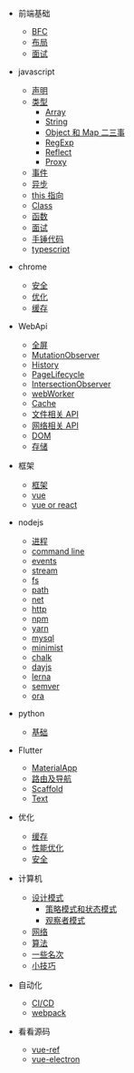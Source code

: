 - 前端基础

  - [BFC](css/BFC.md)
  - [布局](css/layout.md)
  - [面试](css/css面试点.md)

- javascript

  - [声明](js/声明.md)
  - [类型](js/内置类型.md)
    - [Array](js/array.md)
    - [String](js/string.md)
    - [Object 和 Map 二三事](js/Object.md)
    - [RegExp](js/RegExp.md)
    - [Reflect](js/Reflect.md)
    - [Proxy](js/proxy.md)
  - [事件](js/EventLoop.md)
  - [异步](js/Promise.md)
  - [this 指向](js/this指向.md)
  - [Class](js/Class.md)
  - [函数](js/函数.md)
  - [面试](js/interview.md)
  - [手锤代码](js/手写.md)
  - [typescript](js/typescript.md)

- chrome

  - [安全](chrome/safety.md)
  - [优化](chrome/performance.md)
  - [缓存](chrome/cache.md)

- WebApi

  - [全屏](webApi/fullscreen.md)
  - [MutationObserver](webApi/MutationObserver.md)
  - [History](webApi/History.md)
  - [PageLifecycle](webApi/PageLifecycle.md)
  - [IntersectionObserver](webApi/IntersectionObserver.md)
  - [webWorker](weApi/webWorker.md)
  - [Cache](webApi/cache.md)
  - [文件相关 API](webApi/文件相关API.md)
  - [网络相关 API](webApi/网络相关Api.md)
  - [DOM](webApi/DOM.md)
  - [存储](webApi/storage.md)

- 框架

  - [框架](mvvm/框架.md)
  - [vue](mvvm/vue.md)
  - [vue or react](mvvm/vue和react的diff.md)

- nodejs

  - [进程](node/进程.md)
  - [command line](node/commandLine.md)
  - [events](node/native/events.md)
  - [stream](node/native/stream.md)
  - [fs](node/native/fs.md)
  - [path](node/native/path.md)
  - [net](node/native/net.md)
  - [http](node/native/http.md)
  - [npm](node/npm/npm.md)
  - [yarn](node/npm/yarn.md)
  - [mysql](database/mysql.md)
  - [minimist](node/npm/minimist.md)
  - [chalk](node/npm/chalk.md)
  - [dayjs](node/npm/dayjs.md)
  - [lerna](node/npm/lerna.md)
  - [semver](node/npm/semver.md)
  - [ora](node/npm/ora.md)

- python

  - [基础](python/python.md)

- Flutter

  - [MaterialApp](flutter/app配置.md)
  - [路由及导航](flutter/路由和导航.md)
  - [Scaffold](flutter/页面容器.md)
  - [Text](flutter/Text.md)

- 优化

  - [缓存](chrome/cache.md)
  - [性能优化](chrome/performance.md)
  - [安全](chrome/safety.md)

- 计算机

  - [设计模式](computer/设计模式.md)
    - [策略模式和状态模式](computer/策略模式&状态模式.md)
    - [观察者模式](computer/观察者模式.md)
  - [网络](computer/网络.md)
  - [算法](computer/算法整理.md)
  - [一些名次](computer/notification.md)
  - [小技巧](computer/command.md)

- 自动化

  - [CI/CD](mode/CICD.md)
  - [webpack](mode/webpack.md)

- 看看源码
  - [vue-ref](sourceCode/vue-ref.md)
  - [vue-electron](sourceCode/vue-electron.md)
